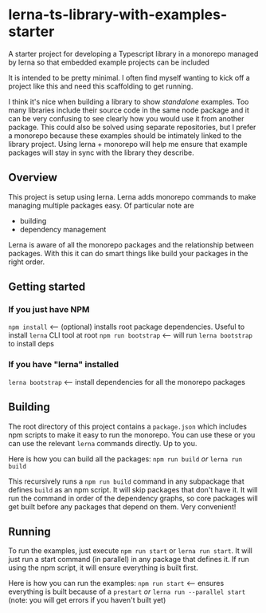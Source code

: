 # lerna-ts-library-with-examples-starter
A starter project for developing a Typescript library in a monorepo managed by lerna so that embedded example projects can be included

It is intended to be pretty minimal. I often find myself wanting to kick off a project like this and need this scaffolding to get
running.

I think it's nice when building a library to show *standalone* examples. Too many libraries include their source code in the
same node package and it can be very confusing to see clearly how you would use it from another package. This could also be 
solved using separate repositories, but I prefer a monorepo because these examples should be intimately linked to the library
project. Using lerna + monorepo will help me ensure that example packages will stay in sync with the library they describe.

## Overview

This project is setup using lerna. Lerna adds monorepo commands to make managing multiple packages easy. Of particular note are
- building
- dependency management

Lerna is aware of all the monorepo packages and the relationship between packages. With this it can do smart things like build
your packages in the right order.

## Getting started

### If you just have NPM

`npm install` <-- (optional) installs root package dependencies. Useful to install `lerna` CLI tool at root
`npm run bootstrap` <-- will run `lerna bootstrap` to install deps

### If you have "lerna" installed

`lerna bootstrap` <-- install dependencies for all the monorepo packages

## Building

The root directory of this project contains a `package.json` which includes npm scripts to make it easy to run the monorepo.
You can use these or you can use the relevant `lerna` commands directly. Up to you.

Here is how you can build all the packages:
`npm run build`
*or*
`lerna run build`

This recursively runs a `npm run build` command in any subpackage that defines `build` as an npm script. It will skip packages
that don't have it. It will run the command in order of the dependency graphs, so core packages will get built before any
packages that depend on them. Very convenient!

## Running

To run the examples, just execute `npm run start` or `lerna run start`. It will just run a start command (in parallel) in any
package that defines it. If run using the npm script, it will ensure everything is built first.

Here is how you can run the examples:
`npm run start` <-- ensures everything is built because of a `prestart`
*or*
`lerna run --parallel start` (note: you will get errors if you haven't built yet)
